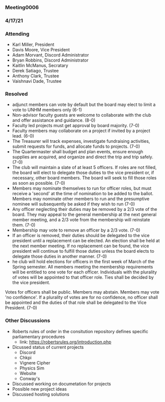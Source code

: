 ### Meeting0006
### 4/17/21

### Attending
- Karl Miller, President
- Davis Moore, Vice President
- Adam Morvant, Discord Administrator 
- Bryan Robbins, Discord Administrator
- Kaitlin McManus, Secratary 
- Derek Satiago, Trustee
- Anthony Clark, Trustee
- Vaishnavi Dade, Trustee

### Resolved 

- adjunct members can vote by default but the board may elect to limit a vote to UNHM members only (6-1)
- Non-advisor faculty guests are welcome to collaborate with the club and offer assistance and guidance. (8-0)
- Faculty led projects must get approval by board majority. (7-0)
- Faculty members may collaborate on a project if invited by a project lead. (6-0)
- The Treasurer will track expenses, investigate fundraising activities, submit requests for funds, and allocate funds to projects. (7-0)
- The Quartermaster shall budget and plan events, ensure enough supplies are acquired, and organize and direct the trip and trip safely. (7-0)
- The club will maintain a slate of at least 5 officers. If roles are not filled, the board will elect to delegate those duties to the vice president or, if necessary, other board members. The board will seek to fill those roles as soon as possible. (7-0)
- Members may nominate themselves to run for officer roles, but must receive a 'second' at the time of nomination to be added to the ballot. Members may nominate other members to run and the presumptive nominee will subsequently be asked if they wish to run (7-0)
- Any officer neglecting their duties may be removed by a 2/3 vote of the board. They may appeal to the general membership at the next general member meeting, and a 2/3 vote from the membership will reinstate them. (7-0)
- Membership may vote to remove an officer by a 2/3 vote. (7-0)
- If an officer is removed, their duties should be delegated to the vice president until a replacement can be elected. An election shall be held at the next member meeting. If no replacement can be found, the vice president will continue to fulfill those duties unless the board elects to delegate those duties in another manner.  (7-0)
- he club will hold elections for officers in the first week of March of the Spring semester. All members meeting the membership requirements will be entitled to one vote for each officer. Individuals with the plurality of votes will be appointed to that officer role. Ties shall be decided by the vice president.

Votes for officers shall be public. Members may abstain.
Members may vote 'no confidence'. If a plurality of votes are for no confidence, no officer shall be appointed and the duties of that role shall be delegated to the Vice President. (7-0)


### Other Discussions 

- Roberts rules of order in the consitution repository defines specific parliamentary procedures
    - link: https://robertsrules.org/introduction.php
- Dicussed status of current projects 
     - Discord
     - Chkpi
     - Vignere Cipher
     - Physics Sim
     - Website
     - Conway's    
- Discussed working on documetation for projects 
- Possible new project ideas 
- Discussed hosting solutions 
